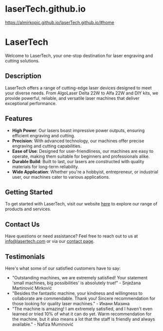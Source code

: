 # laserTech.github.io

https://almirkopic.github.io/laserTech.github.io/#home

# LaserTech

Welcome to LaserTech, your one-stop destination for laser engraving and cutting solutions.

## Description

LaserTech offers a range of cutting-edge laser devices designed to meet your diverse needs. From AlgoLaser Delta 22W to Alfa 22W and DIY kits, we provide powerful, reliable, and versatile laser machines that deliver exceptional performance.

## Features

- **High Power**: Our lasers boast impressive power outputs, ensuring efficient engraving and cutting.
- **Precision**: With advanced technology, our machines offer precise engraving and cutting capabilities.
- **Ease of Use**: Designed for user-friendliness, our machines are easy to operate, making them suitable for beginners and professionals alike.
- **Durable Build**: Built to last, our lasers are constructed with quality materials for long-term reliability.
- **Wide Application**: Whether you're a hobbyist, entrepreneur, or industrial user, our machines cater to various applications.

## Getting Started

To get started with LaserTech, visit our website [here]([https://www.lasertech.com](https://almirkopic.github.io/laserTech.github.io/#home)) to explore our range of products and services.

## Contact Us

Have questions or need assistance? Feel free to reach out to us at [info@lasertech.com](mailto:info@lasertech.com) or via our [contact page](https://www.lasertech.com/contact).

## Testimonials

Here's what some of our satisfied customers have to say:

- "Outstanding machines, we are extremely satisfied! Your statement 'small machines, big possibilities' is absolutely true!" - Snježana Martinović Mirković
- "Besides the fantastic machine, your kindness and willingness to collaborate are commendable. Thank you! Sincere recommendation for those looking for quality laser machines." - Инани Мазина
- "The machine is amazing! I am extremely satisfied, and I haven't even learned or tried 10% of what it can do yet. Warm recommendation for the machine, but it also means a lot that the staff is friendly and always available." - Nafiza Muminović


